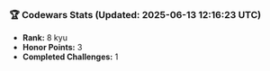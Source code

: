 ### 🏆 Codewars Stats (Updated: 2025-06-13 12:16:23 UTC)

- **Rank:** 8 kyu
- **Honor Points:** 3
- **Completed Challenges:** 1

